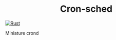 <h1 align="center">Cron-sched</h1>

[![Rust](https://github.com/isqad/cron-sched/actions/workflows/rust.yml/badge.svg)](https://github.com/isqad/cron-sched/actions/workflows/rust.yml)

Miniature crond
